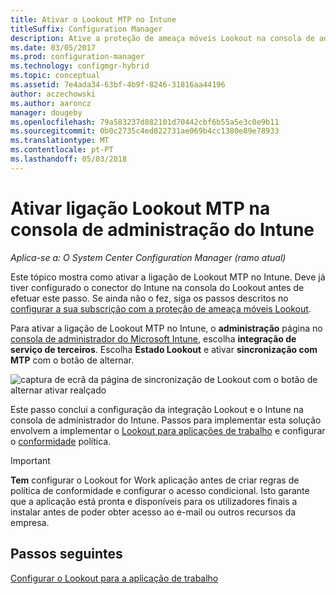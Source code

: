 ```yaml
---
title: Ativar o Lookout MTP no Intune
titleSuffix: Configuration Manager
description: Ative a proteção de ameaça móveis Lookout na consola de administração do Intune.
ms.date: 03/05/2017
ms.prod: configuration-manager
ms.technology: configmgr-hybrid
ms.topic: conceptual
ms.assetid: 7e4ada34-63bf-4b9f-8246-31816aa44196
author: aczechowski
ms.author: aaroncz
manager: dougeby
ms.openlocfilehash: 79a583237d882101d70442cbf6b55a5e3c0e9b11
ms.sourcegitcommit: 0b0c2735c4ed822731ae069b4cc1380e89e78933
ms.translationtype: MT
ms.contentlocale: pt-PT
ms.lasthandoff: 05/03/2018
---
```

# <a name="enable-lookout-mtp-connection-in-the-intune-admin-console"></a>Ativar ligação Lookout MTP na consola de administração do Intune

*Aplica-se a: O System Center Configuration Manager (ramo atual)*

Este tópico mostra como ativar a ligação de Lookout MTP no Intune. Deve já tiver configurado o conector do Intune na consola do Lookout antes de efetuar este passo.  Se ainda não o fez, siga os passos descritos no [configurar a sua subscrição com a proteção de ameaça móveis Lookout](set-up-your-subscription-with-lookout.md).

Para ativar a ligação de Lookout MTP no Intune, o **administração** página no [consola de administrador do Microsoft Intune](https://manage.microsoft.com), escolha **integração de serviço de terceiros**. Escolha **Estado Lookout** e ativar **sincronização com MTP** com o botão de alternar.

![captura de ecrã da página de sincronização de Lookout com o botão de alternar ativar realçado](media/lookout-intune-synchronization.png)

Este passo conclui a configuração da integração Lookout e o Intune na consola de administrador do Intune.  Passos para implementar esta solução envolvem a implementar o [Lookout para aplicações de trabalho](configure-and-deploy-lookout-for-work-apps.md) e configurar o [conformidade](enable-device-threat-protection-rule-compliance-policy.md) política.

>[!IMPORTANT]
> **Tem** configurar o Lookout for Work aplicação antes de criar regras de política de conformidade e configurar o acesso condicional. Isto garante que a aplicação está pronta e disponíveis para os utilizadores finais a instalar antes de poder obter acesso ao e-mail ou outros recursos da empresa.

## <a name="next-steps"></a>Passos seguintes
[Configurar o Lookout para a aplicação de trabalho ](configure-and-deploy-lookout-for-work-apps.md)
